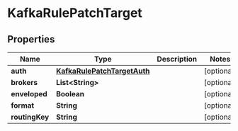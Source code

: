 

# KafkaRulePatchTarget


## Properties

| Name | Type | Description | Notes |
|------------ | ------------- | ------------- | -------------|
|**auth** | [**KafkaRulePatchTargetAuth**](KafkaRulePatchTargetAuth.md) |  |  [optional] |
|**brokers** | **List&lt;String&gt;** |  |  [optional] |
|**enveloped** | **Boolean** |  |  [optional] |
|**format** | **String** |  |  [optional] |
|**routingKey** | **String** |  |  [optional] |



